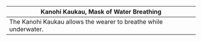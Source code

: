| Kanohi Kaukau, Mask of Water Breathing                           |
| ---------------------------------------------------------------- |
| The Kanohi Kaukau allows the wearer to breathe while underwater. |

